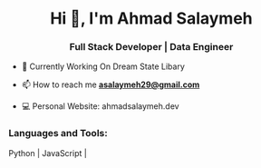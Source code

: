 <h1 align="center">Hi 👋, I'm Ahmad Salaymeh</h1>
<h3 align="center"> Full Stack Developer | Data Engineer</h3>

- 🔭 Currently Working On Dream State Libary

- 📫 How to reach me **asalaymeh29@gmail.com**

- 💻 Personal Website: ahmadsalaymeh.dev

<p align="left">
</p>

<h3 align="left">Languages and Tools:</h3>

 Python | JavaScript |


